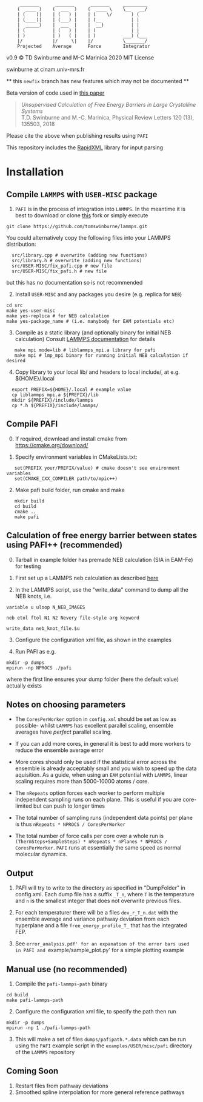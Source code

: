         _______      _______      _______     _________
        (  ____ )    (  ___  )    (  ____ \    \__   __/
        | (    )|    | (   ) |    | (    \/       ) (
        | (____)|    | (___) |    | (__           | |
        |  _____)    |  ___  |    |  __)          | |
        | (          | (   ) |    | (             | |
        | )          | )   ( |    | )          ___) (___
        |/           |/     \|    |/           \_______/
        Projected    Average      Force        Integrator


v0.9 :copyright: TD Swinburne and M-C Marinica 2020 MIT License

swinburne at cinam.univ-mrs.fr

** this `newfix` branch has new features which may not be documented **


Beta version of code used in [this paper](https://journals.aps.org/prl/abstract/10.1103/PhysRevLett.120.135503)
> *Unsupervised Calculation of Free Energy Barriers in Large Crystalline Systems*   
> T.D. Swinburne and M.-C. Marinica, Physical Review Letters 120 (13), 135503, 2018

Please cite the above when publishing results using `PAFI`

This repository includes the [RapidXML](http://http://rapidxml.sourceforge.net) library for input parsing

# Installation


## Compile `LAMMPS` with `USER-MISC` package
1. `PAFI` is in the process of integration into `LAMMPS`. In the meantime it is best to download or clone [this](https://github.com/tomswinburne/lammps/) fork or simply execute
```
git clone https://github.com/tomswinburne/lammps.git
```
You could alternatively copy the following files into your LAMMPS distribution:
```
  src/library.cpp # overwrite (adding new functions)
  src/library.h # overwrite (adding new functions)
  src/USER-MISC/fix_pafi.cpp # new file
  src/USER-MISC/fix_pafi.h # new file
```
but this has no documentation so is not recommended

2. Install `USER-MISC` and any packages you desire (e.g. replica for `NEB`)
```
cd src
make yes-user-misc
make yes-replica # for NEB calculation
make yes-package_name # (i.e. manybody for EAM potentials etc)
```

3. Compile as a static library (and optionally binary for initial NEB calculation) Consult [LAMMPS documentation](http://lammps.sandia.gov/doc/Section_start.html) for details
```
   make mpi mode=lib # liblammps_mpi.a library for pafi
   make mpi # lmp_mpi binary for running initial NEB calculation if desired
```
4. Copy library to your local lib/ and headers to local include/, at e.g. ${HOME}/.local
```
  export PREFIX=${HOME}/.local # example value
  cp liblammps_mpi.a ${PREFIX}/lib
  mkdir ${PREFIX}/include/lammps
  cp *.h ${PREFIX}/include/lammps/
```

## Compile PAFI
0. If required, download and install cmake from https://cmake.org/download/

1. Specify environment variables in CMakeLists.txt:
```
   set(PREFIX your/PREFIX/value) # cmake doesn't see environment variables
   set(CMAKE_CXX_COMPILER path/to/mpic++)
```

2. Make pafi build folder, run cmake and make
```
   mkdir build
   cd build
   cmake ..
   make pafi
```

## Calculation of free energy barrier between states using PAFI++ (recommended)

0. Tarball in example folder has premade NEB calculation (SIA in EAM-Fe) for testing

1. First set up a LAMMPS neb calculation as described [here](http://lammps.sandia.gov/doc/neb.html)

2. In the LAMMPS script, use the "write_data" command to dump all the NEB knots, i.e.
```
variable u uloop N_NEB_IMAGES

neb etol ftol N1 N2 Nevery file-style arg keyword

write_data neb_knot_file.$u
```
3. Configure the configuration xml file, as shown in the examples

4. Run PAFI as e.g.
```
mkdir -p dumps
mpirun -np NPROCS ./pafi
```
where the first line ensures your dump folder (here the default value) actually exists

## Notes on choosing parameters
- The `CoresPerWorker` option in `config.xml` should be set as low as possible- whilst `LAMMPS` has excellent parallel scaling, ensemble averages have *perfect* parallel scaling.

- If you can add more cores, in general it is best to add more workers to reduce the ensemble average error

- More cores should only be used if the statistical error across the ensemble is already acceptably small and you wish to speed up the data aquisition. As a guide, when using an `EAM` potential with `LAMMPS`, linear scaling requires more than 5000-10000 atoms / core.

- The `nRepeats` option forces each worker to perform multiple independent sampling runs on each plane. This is useful if you are core-limited but can push to longer times

- The total number of sampling runs (independent data points) per plane is thus `nRepeats * NPROCS / CoresPerWorker`

- The total number of force calls per core over a whole run is `(ThermSteps+SampleSteps) * nRepeats * nPlanes * NPROCS / CoresPerWorker`. `PAFI` runs at essentially the same speed as normal molecular dynamics.

## Output

1. PAFI will try to write to the directory as specified in "DumpFolder" in config.xml. Each dump file has a suffix `_T_n`, where `T` is the temperature and `n` is the smallest integer that does not overwrite previous files.

2. For each temperaturer there will be a files `dev_r_T_n.dat` with the ensemble average and variance pathway deviation from each hyperplane and a file `free_energy_profile_T_` that has the integrated FEP.

3. See `error_analysis.pdf' for an expanation of the error bars used in PAFI and `example/sample_plot.py' for a simple plotting example

## Manual use (no recommended)
1. Compile the `pafi-lammps-path` binary
```
cd build
make pafi-lammps-path
```
2. Configure the configuration xml file, to specify the path then run
```
mkdir -p dumps
mpirun -np 1 ./pafi-lammps-path
```

3. This will make a set of files `dumps/pafipath.*.data` which can be run using the `PAFI` example script in the `examples/USER/misc/pafi` directory of the `LAMMPS` repository

## Coming Soon
1. Restart files from pathway deviations
2. Smoothed spline interpolation for more general reference pathways
